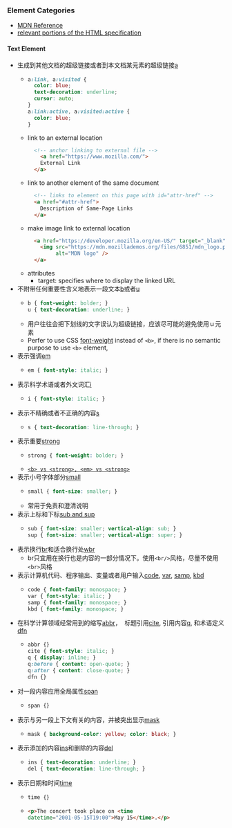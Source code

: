 
### Element Categories ###

* [MDN Reference](https://developer.mozilla.org/en-US/docs/Web/Guide/HTML/Content_categories#Flow_content)
* [relevant portions of the HTML specification](https://html.spec.whatwg.org/multipage/dom.html#kinds-of-content)

#### Text Element ####
* 生成到其他文档的超级链接或者到本文档某元素的超级链接[a](https://html.spec.whatwg.org/multipage/text-level-semantics.html#the-a-element)
  - ```css
    a:link, a:visited {
      color: blue;
      text-decoration: underline;
      cursor: auto;
    }
    a:link:active, a:visited:active {
      color: blue;
    }
    ```
  - link to an external location
    ```html
      <!-- anchor linking to external file -->
        <a href="https://www.mozilla.com/">
        External Link
      </a>
    ```
  - link to another element of the same document
    ```html
      <!-- links to element on this page with id="attr-href" -->
      <a href="#attr-href">
        Description of Same-Page Links
      </a>
    ```
  - make image link to external location
    ```html
      <a href="https://developer.mozilla.org/en-US/" target="_blank">
        <img src="https://mdn.mozillademos.org/files/6851/mdn_logo.png"
             alt="MDN logo" />
      </a>
    ```
  - attributes
    - target: specifies where to display the linked URL
* 不附带任何重要性含义地表示一段文本[b](https://html.spec.whatwg.org/multipage/text-level-semantics.html#the-b-element)或者[u](https://html.spec.whatwg.org/multipage/text-level-semantics.html#the-u-element)
  - ```css
    b { font-weight: bolder; }
    u { text-decoration: underline; }
    ```
  - 用户往往会把下划线的文字误认为超级链接，应该尽可能的避免使用ｕ元素
  - Perfer to use CSS [font-weight](https://developer.mozilla.org/en-US/docs/Web/CSS/font-weight) instead of `<b>`, if there is no semantic purpose to use `<b>` element, 
* 表示强调[em](https://html.spec.whatwg.org/multipage/text-level-semantics.html#the-em-element)
  - ```css
    em { font-style: italic; }
    ```
* 表示科学术语或者外文词汇[i](https://html.spec.whatwg.org/multipage/text-level-semantics.html#the-i-element)
  - ```css
    i { font-style: italic; }
    ```
* 表示不精确或者不正确的内容[s](https://html.spec.whatwg.org/multipage/text-level-semantics.html#the-s-element)
  - ```css
    s { text-decoration: line-through; }
    ```
* 表示重要[strong](https://html.spec.whatwg.org/multipage/text-level-semantics.html#the-strong-element)
  - ```css
    strong { font-weight: bolder; }
    ```
  - [`<b> vs <strong>, <em> vs <strong>`](https://developer.mozilla.org/en-US/docs/Web/HTML/Element/strong)
* 表示小号字体部分[small](https://html.spec.whatwg.org/multipage/text-level-semantics.html#the-small-element)
  - ```css
    small { font-size: smaller; }
    ```
  - 常用于免责和澄清说明
* 表示上标和下标[sub and sup](https://html.spec.whatwg.org/multipage/text-level-semantics.html#the-sub-and-sup-elements)
  - ```css
    sub { font-size: smaller; vertical-align: sub; }
    sup { font-size: smaller; vertical-align: super; }
    ```
* 表示换行[br](https://html.spec.whatwg.org/multipage/text-level-semantics.html#the-br-element)和适合换行处[wbr](https://html.spec.whatwg.org/multipage/text-level-semantics.html#the-wbr-element)
  - br只宜用在换行也是内容的一部分情况下。使用`<br/>`风格，尽量不使用`<br>`风格
* 表示计算机代码、程序输出、变量或者用户输入[code](https://html.spec.whatwg.org/multipage/text-level-semantics.html#the-code-element), [var](https://html.spec.whatwg.org/multipage/text-level-semantics.html#the-var-element), [samp](https://html.spec.whatwg.org/multipage/text-level-semantics.html#the-samp-element), [kbd](https://html.spec.whatwg.org/multipage/text-level-semantics.html#the-kbd-element)
  - ```css
    code { font-family: monospace; }
    var { font-style: italic; }
    samp { font-family: monospace; }
    kbd { font-family: monospace; }
    ```
* 在科学计算领域经常用到的缩写[abbr](https://html.spec.whatwg.org/multipage/text-level-semantics.html#the-abbr-element)， 
  标题引用[cite](https://html.spec.whatwg.org/multipage/text-level-semantics.html#the-cite-element), 引用内容[q](https://html.spec.whatwg.org/multipage/text-level-semantics.html#the-q-element), 和术语定义[dfn](https://html.spec.whatwg.org/multipage/text-level-semantics.html#the-dfn-element)
  - ```css
    abbr {}
    cite { font-style: italic; }
    q { display: inline; } 
    q:before { content: open-quote; }
    q:after { content: close-quote; }
    dfn {}
    ```
* 对一段内容应用全局属性[span](https://html.spec.whatwg.org/multipage/text-level-semantics.html#the-span-element)
  - ```css
    span {}
    ```
* 表示与另一段上下文有关的内容，并被突出显示[mask](https://html.spec.whatwg.org/multipage/text-level-semantics.html#the-mark-element)
  - ```css
    mask { background-color: yellow; color: black; }
    ```
* 表示添加的内容[ins](https://developer.mozilla.org/en-US/docs/Web/HTML/Element/ins)和删除的内容[del](https://developer.mozilla.org/en-US/docs/Web/HTML/Element/del)
  - ```css
    ins { text-decoration: underline; }
    del { text-decoration: line-through; }
    ```
* 表示日期和时间[time](https://html.spec.whatwg.org/multipage/text-level-semantics.html#the-time-element)
  - ```css
    time {}
    ```
  - ```html
    <p>The concert took place on <time
    datetime="2001-05-15T19:00">May 15</time>.</p>
    ```

